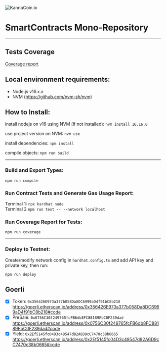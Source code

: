 ![KannaCoin.io](https://kannacoin.io/wp-content/uploads/2022/02/logo-kanna.png)

# SmartContracts Mono-Repository

---

## Tests Coverage

[Coverage report](COVERAGE.md)

## Local environment requirements:

- Node.js v16.x.x
- NVM (https://github.com/nvm-sh/nvm)

## How to Install:

install nodejs on v16 using NVM (if not installed):
`nvm install 16.16.0`

use project version on NVM:
`nvm use`

install dependencies:
`npm install`

compile objects:
`npm run build`

---

### Build and Export Types:

`npm run compile`

### Run Contract Tests and Generate Gas Usage Report:

Terminal 1: `npx hardhat node`\
Terminal 2 `npm run test -- --network localhost`

### Run Coverage Report for Tests:

`npm run coverage`

---

### Deploy to Testnet:

Create/modify network config in `hardhat.config.ts` and add API key and private key, then run:

`npm run deploy`

## Goerli

- [x] Token: `0x356426E973a377b058Da8DC6999aD4f91bC8b218`
      https://goerli.etherscan.io/address/0x356426E973a377b058Da8DC6999aD4f91bC8b218#code
- [x] PreSale: `0x0756C30f249765fcFB6db8FC88189FbC0F239dad`
      https://goerli.etherscan.io/address/0x0756C30f249765fcFB6db8FC88189FbC0F239dad#code
- [x] Yield: `0x2Ef5145fc04D3c48547d82A6D9cC7470c38b0665`
      https://goerli.etherscan.io/address/0x2Ef5145fc04D3c48547d82A6D9cC7470c38b0665#code
